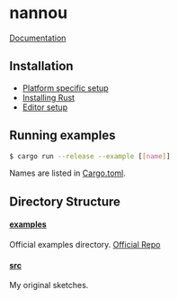 # nannou

[Documentation](https://guide.nannou.cc/welcome.html)

## Installation

- [Platform specific setup](https://guide.nannou.cc/getting_started/platform-specific_setup.html)
- [Installing Rust](https://guide.nannou.cc/getting_started/installing_rust.html)
- [Editor setup](https://guide.nannou.cc/getting_started/editor_setup.html)

## Running examples

```bash
$ cargo run --release --example [[name]]
```

Names are listed in [Cargo.toml](./Cargo.toml).

## Directory Structure

#### [examples](./examples)

Official examples directory. [Official Repo](https://github.com/nannou-org/nannou)

#### [src](./src)

My original sketches.
